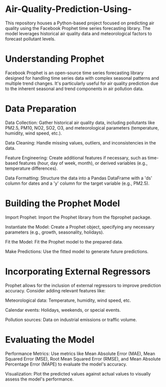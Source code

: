 # Air-Quality-Prediction-Using-
This repository houses a Python-based project focused on predicting air quality using the Facebook Prophet time series forecasting library. The model leverages historical air quality data and meteorological factors to forecast pollutant levels.

# Understanding Prophet
Facebook Prophet is an open-source time series forecasting library designed for handling time series data with complex seasonal patterns and multiple trend changes. It's particularly useful for air quality prediction due to the inherent seasonal and trend components in air pollution data.

# Data Preparation
Data Collection: Gather historical air quality data, including pollutants like PM2.5, PM10, NO2, SO2, O3, and meteorological parameters (temperature, humidity, wind speed, etc.).

Data Cleaning: Handle missing values, outliers, and inconsistencies in the data.

Feature Engineering: Create additional features if necessary, such as time-based features (hour, day of week, month), or derived variables (e.g., temperature differences).

Data Formatting: Structure the data into a Pandas DataFrame with a 'ds' column for dates and a 'y' column for the target variable (e.g., PM2.5).

# Building the Prophet Model

Import Prophet: Import the Prophet library from the fbprophet package.

Instantiate the Model: Create a Prophet object, specifying any necessary parameters (e.g., growth, seasonality, holidays).

Fit the Model: Fit the Prophet model to the prepared data.

Make Predictions: Use the fitted model to generate future predictions.

# Incorporating External Regressors

Prophet allows for the inclusion of external regressors to improve prediction accuracy. Consider adding relevant features like:

Meteorological data: Temperature, humidity, wind speed, etc.

Calendar events: Holidays, weekends, or special events.

Pollution sources: Data on industrial emissions or traffic volume.

# Evaluating the Model

Performance Metrics: Use metrics like Mean Absolute Error (MAE), Mean Squared Error (MSE), Root Mean Squared Error (RMSE), and Mean Absolute Percentage Error (MAPE) to evaluate the model's accuracy.   

Visualization: Plot the predicted values against actual values to visually assess the model's performance.
